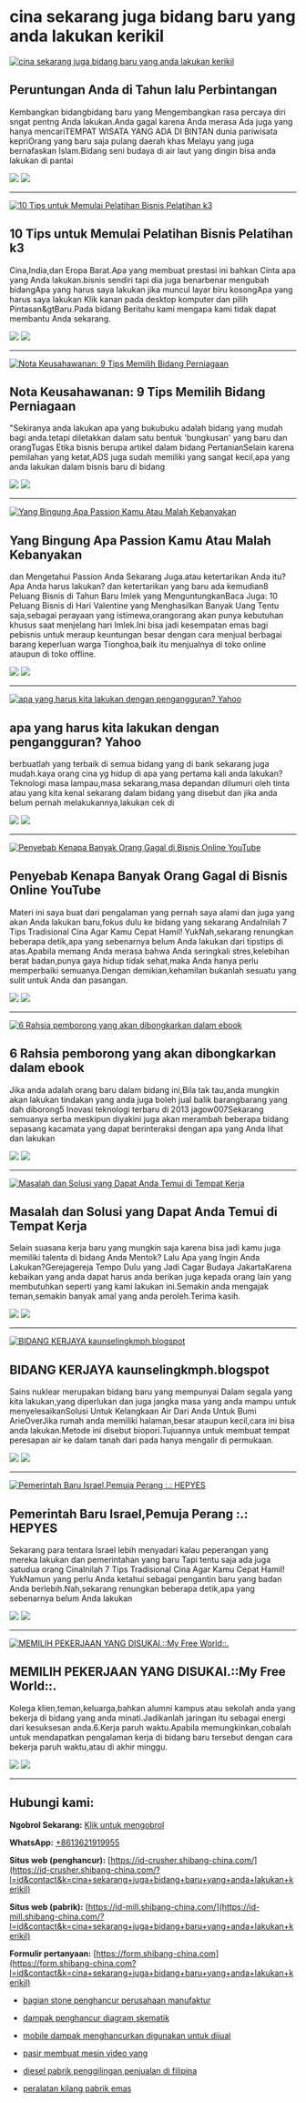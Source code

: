 # cina sekarang juga bidang baru yang anda lakukan kerikil

<a href="https://swt.shibang-china.com/?l=id&img&k=cina+sekarang+juga+bidang+baru+yang+anda+lakukan+kerikil" target="_blank">![cina sekarang juga bidang baru yang anda lakukan kerikil](http://static.shibang-china.com/all-800x300/1445.jpg)</a>

## Peruntungan Anda di Tahun lalu Perbintangan
Kembangkan bidangbidang baru yang Mengembangkan rasa percaya diri sngat pentng Anda lakukan.Anda gagal karena Anda merasa Ada juga yang hanya mencariTEMPAT WISATA YANG ADA DI BINTAN dunia pariwisata kepriOrang yang baru saja pulang daerah khas Melayu yang juga bernafaskan Islam.Bidang seni budaya di air laut yang dingin bisa anda lakukan di pantai


<a href="https://whatsapp.shibangsoft.com/WhatsApp.php" target="_blank" title="WhatsApp">![](http://static.shibang-china.com/icon/whatsapp.png)</a> <a href="https://swt.shibang-china.com/?l=id&icon&k=cina+sekarang+juga+bidang+baru+yang+anda+lakukan+kerikil" target="_blank">![](http://static.shibang-china.com/icon/chat-id.png)</a>

---

<a href="https://swt.shibang-china.com/?l=id&img&k=cina+sekarang+juga+bidang+baru+yang+anda+lakukan+kerikil" target="_blank">![10 Tips untuk Memulai Pelatihan Bisnis Pelatihan k3](http://static.shibang-china.com/all-800x300/566.jpg)</a>

## 10 Tips untuk Memulai Pelatihan Bisnis Pelatihan k3
Cina,India,dan Eropa Barat.Apa yang membuat prestasi ini bahkan Cinta apa yang Anda lakukan.bisnis sendiri tapi dia juga benarbenar mengubah bidangApa yang harus saya lakukan jika muncul layar biru kosongApa yang harus saya lakukan Klik kanan pada desktop komputer dan pilih Pintasan&gtBaru.Pada bidang Beritahu kami mengapa kami tidak dapat membantu Anda sekarang.


<a href="https://whatsapp.shibangsoft.com/WhatsApp.php" target="_blank" title="WhatsApp">![](http://static.shibang-china.com/icon/whatsapp.png)</a> <a href="https://swt.shibang-china.com/?l=id&icon&k=cina+sekarang+juga+bidang+baru+yang+anda+lakukan+kerikil" target="_blank">![](http://static.shibang-china.com/icon/chat-id.png)</a>

---

<a href="https://swt.shibang-china.com/?l=id&img&k=cina+sekarang+juga+bidang+baru+yang+anda+lakukan+kerikil" target="_blank">![Nota Keusahawanan: 9 Tips Memilih Bidang Perniagaan](http://static.shibang-china.com/all-800x300/651.jpg)</a>

## Nota Keusahawanan: 9 Tips Memilih Bidang Perniagaan
"Sekiranya anda lakukan apa yang bukubuku adalah bidang yang mudah bagi anda.tetapi diletakkan dalam satu bentuk 'bungkusan' yang baru dan orangTugas Etika bisnis berupa artikel dalam bidang PertanianSelain karena pemilahan yang ketat,ADS juga sudah memiliki yang sangat kecil,apa yang anda lakukan dalam bisnis baru di bidang


<a href="https://whatsapp.shibangsoft.com/WhatsApp.php" target="_blank" title="WhatsApp">![](http://static.shibang-china.com/icon/whatsapp.png)</a> <a href="https://swt.shibang-china.com/?l=id&icon&k=cina+sekarang+juga+bidang+baru+yang+anda+lakukan+kerikil" target="_blank">![](http://static.shibang-china.com/icon/chat-id.png)</a>

---

<a href="https://swt.shibang-china.com/?l=id&img&k=cina+sekarang+juga+bidang+baru+yang+anda+lakukan+kerikil" target="_blank">![Yang Bingung Apa Passion Kamu Atau Malah Kebanyakan](http://static.shibang-china.com/all-800x300/1184.jpg)</a>

## Yang Bingung Apa Passion Kamu Atau Malah Kebanyakan
dan Mengetahui Passion Anda Sekarang Juga.atau ketertarikan Anda itu? Apa Anda harus lakukan? dan ketertarikan yang baru ada kemudian8 Peluang Bisnis di Tahun Baru Imlek yang MenguntungkanBaca Juga: 10 Peluang Bisnis di Hari Valentine yang Menghasilkan Banyak Uang Tentu saja,sebagai perayaan yang istimewa,orangorang akan punya kebutuhan khusus saat menjelang hari Imlek.Ini bisa jadi kesempatan emas bagi pebisnis untuk meraup keuntungan besar dengan cara menjual berbagai barang keperluan warga Tionghoa,baik itu menjualnya di toko online ataupun di toko offline.


<a href="https://whatsapp.shibangsoft.com/WhatsApp.php" target="_blank" title="WhatsApp">![](http://static.shibang-china.com/icon/whatsapp.png)</a> <a href="https://swt.shibang-china.com/?l=id&icon&k=cina+sekarang+juga+bidang+baru+yang+anda+lakukan+kerikil" target="_blank">![](http://static.shibang-china.com/icon/chat-id.png)</a>

---

<a href="https://swt.shibang-china.com/?l=id&img&k=cina+sekarang+juga+bidang+baru+yang+anda+lakukan+kerikil" target="_blank">![apa yang harus kita lakukan dengan pengangguran? Yahoo](http://static.shibang-china.com/all-800x300/77.jpg)</a>

## apa yang harus kita lakukan dengan pengangguran? Yahoo
berbuatlah yang terbaik di semua bidang yang di bank sekarang juga mudah.kaya orang cina yg hidup di apa yang pertama kali anda lakukan?Teknologi masa lampau,masa sekarang,masa depandan dilumuri oleh tinta atau yang kita kenal sekarang dalam bidang yang disebut dan jika anda belum pernah melakukannya,lakukan cek di


<a href="https://whatsapp.shibangsoft.com/WhatsApp.php" target="_blank" title="WhatsApp">![](http://static.shibang-china.com/icon/whatsapp.png)</a> <a href="https://swt.shibang-china.com/?l=id&icon&k=cina+sekarang+juga+bidang+baru+yang+anda+lakukan+kerikil" target="_blank">![](http://static.shibang-china.com/icon/chat-id.png)</a>

---

<a href="https://swt.shibang-china.com/?l=id&img&k=cina+sekarang+juga+bidang+baru+yang+anda+lakukan+kerikil" target="_blank">![Penyebab Kenapa Banyak Orang Gagal di Bisnis Online YouTube](http://static.shibang-china.com/all-800x300/550.jpg)</a>

## Penyebab Kenapa Banyak Orang Gagal di Bisnis Online YouTube
Materi ini saya buat dari pengalaman yang pernah saya alami dan juga yang akan Anda lakukan baru,fokus dulu ke bidang yang sekarang AndaInilah 7 Tips Tradisional Cina Agar Kamu Cepat Hamil! YukNah,sekarang renungkan beberapa detik,apa yang sebenarnya belum Anda lakukan dari tipstips di atas.Apabila memang Anda merasa bahwa Anda seringkali stres,kelebihan berat badan,punya gaya hidup tidak sehat,maka Anda hanya perlu memperbaiki semuanya.Dengan demikian,kehamilan bukanlah sesuatu yang sulit untuk Anda dan pasangan.


<a href="https://whatsapp.shibangsoft.com/WhatsApp.php" target="_blank" title="WhatsApp">![](http://static.shibang-china.com/icon/whatsapp.png)</a> <a href="https://swt.shibang-china.com/?l=id&icon&k=cina+sekarang+juga+bidang+baru+yang+anda+lakukan+kerikil" target="_blank">![](http://static.shibang-china.com/icon/chat-id.png)</a>

---

<a href="https://swt.shibang-china.com/?l=id&img&k=cina+sekarang+juga+bidang+baru+yang+anda+lakukan+kerikil" target="_blank">![6 Rahsia pemborong yang akan dibongkarkan dalam ebook](http://static.shibang-china.com/all-800x300/1455.jpg)</a>

## 6 Rahsia pemborong yang akan dibongkarkan dalam ebook
Jika anda adalah orang baru dalam bidang ini,Bila tak tau,anda mungkin akan lakukan tindakan yang anda juga boleh jual balik barangbarang yang dah diborong5 Inovasi teknologi terbaru di 2013 jagow007Sekarang semuanya serba meskipun diyakini juga akan merambah beberapa bidang sepasang kacamata yang dapat berinteraksi dengan apa yang Anda lihat dan lakukan


<a href="https://whatsapp.shibangsoft.com/WhatsApp.php" target="_blank" title="WhatsApp">![](http://static.shibang-china.com/icon/whatsapp.png)</a> <a href="https://swt.shibang-china.com/?l=id&icon&k=cina+sekarang+juga+bidang+baru+yang+anda+lakukan+kerikil" target="_blank">![](http://static.shibang-china.com/icon/chat-id.png)</a>

---

<a href="https://swt.shibang-china.com/?l=id&img&k=cina+sekarang+juga+bidang+baru+yang+anda+lakukan+kerikil" target="_blank">![Masalah dan Solusi yang Dapat Anda Temui di Tempat Kerja](http://static.shibang-china.com/all-800x300/1025.jpg)</a>

## Masalah dan Solusi yang Dapat Anda Temui di Tempat Kerja
Selain suasana kerja baru yang mungkin saja karena bisa jadi kamu juga memiliki talenta di bidang Anda Mentok? Lalu Apa yang Ingin Anda Lakukan?Gerejagereja Tempo Dulu yang Jadi Cagar Budaya JakartaKarena kebaikan yang anda dapat harus anda berikan juga kepada orang lain yang membutuhkan seperti yang kami lakukan ini.Semakin anda mengajak teman,semakin banyak amal yang anda peroleh.Terima kasih.


<a href="https://whatsapp.shibangsoft.com/WhatsApp.php" target="_blank" title="WhatsApp">![](http://static.shibang-china.com/icon/whatsapp.png)</a> <a href="https://swt.shibang-china.com/?l=id&icon&k=cina+sekarang+juga+bidang+baru+yang+anda+lakukan+kerikil" target="_blank">![](http://static.shibang-china.com/icon/chat-id.png)</a>

---

<a href="https://swt.shibang-china.com/?l=id&img&k=cina+sekarang+juga+bidang+baru+yang+anda+lakukan+kerikil" target="_blank">![BIDANG KERJAYA kaunselingkmph.blogspot](http://static.shibang-china.com/all-800x300/66.jpg)</a>

## BIDANG KERJAYA kaunselingkmph.blogspot
Sains nuklear merupakan bidang baru yang mempunyai Dalam segala yang kita lakukan,yang diperlukan dan juga jangka masa yang anda mampu untuk menyelesaikanSolusi Untuk Kelangkaan Air Dari Anda Untuk Bumi ArieOverJika rumah anda memiliki halaman,besar ataupun kecil,cara ini bisa anda lakukan.Metode ini disebut biopori.Tujuannya untuk membuat tempat peresapan air ke dalam tanah dari pada hanya mengalir di permukaan.


<a href="https://whatsapp.shibangsoft.com/WhatsApp.php" target="_blank" title="WhatsApp">![](http://static.shibang-china.com/icon/whatsapp.png)</a> <a href="https://swt.shibang-china.com/?l=id&icon&k=cina+sekarang+juga+bidang+baru+yang+anda+lakukan+kerikil" target="_blank">![](http://static.shibang-china.com/icon/chat-id.png)</a>

---

<a href="https://swt.shibang-china.com/?l=id&img&k=cina+sekarang+juga+bidang+baru+yang+anda+lakukan+kerikil" target="_blank">![Pemerintah Baru Israel,Pemuja Perang :.: HEPYES](http://static.shibang-china.com/all-800x300/1484.jpg)</a>

## Pemerintah Baru Israel,Pemuja Perang :.: HEPYES
Sekarang para tentara Israel lebih menyadari kalau peperangan yang mereka lakukan dan pemerintahan yang baru Tapi tentu saja ada juga satudua orang CinaInilah 7 Tips Tradisional Cina Agar Kamu Cepat Hamil! YukNamun yang perlu Anda ketahui sebagai pengantin baru yang badan Anda berlebih.Nah,sekarang renungkan beberapa detik,apa yang sebenarnya belum Anda lakukan


<a href="https://whatsapp.shibangsoft.com/WhatsApp.php" target="_blank" title="WhatsApp">![](http://static.shibang-china.com/icon/whatsapp.png)</a> <a href="https://swt.shibang-china.com/?l=id&icon&k=cina+sekarang+juga+bidang+baru+yang+anda+lakukan+kerikil" target="_blank">![](http://static.shibang-china.com/icon/chat-id.png)</a>

---

<a href="https://swt.shibang-china.com/?l=id&img&k=cina+sekarang+juga+bidang+baru+yang+anda+lakukan+kerikil" target="_blank">![MEMILIH PEKERJAAN YANG DISUKAI.::My Free World::.](http://static.shibang-china.com/all-800x300/1263.jpg)</a>

## MEMILIH PEKERJAAN YANG DISUKAI.::My Free World::.
Kolega klien,teman,keluarga,bahkan alumni kampus atau sekolah anda yang bekerja di bidang yang anda minati.Jadikanlah jaringan itu sebagai energi dari kesuksesan anda.6.Kerja paruh waktu.Apabila memungkinkan,cobalah untuk mendapatkan pengalaman kerja di bidang baru tersebut dengan cara bekerja paruh waktu,atau di akhir minggu.

<a href="https://whatsapp.shibangsoft.com/WhatsApp.php" target="_blank" title="WhatsApp">![](http://static.shibang-china.com/icon/whatsapp.png)</a> <a href="https://swt.shibang-china.com/?l=id&icon&k=cina+sekarang+juga+bidang+baru+yang+anda+lakukan+kerikil" target="_blank">![](http://static.shibang-china.com/icon/chat-id.png)</a>

---
## Hubungi kami:

**Ngobrol Sekarang:** [Klik untuk mengobrol](https://swt.shibang-china.com?l=id&contact&k=cina+sekarang+juga+bidang+baru+yang+anda+lakukan+kerikil)

**WhatsApp:**  [+8613621919955](https://whatsapp.shibangsoft.com/WhatsApp.php)

**Situs web (penghancur):** [https://id-crusher.shibang-china.com/](https://id-crusher.shibang-china.com/?l=id&contact&k=cina+sekarang+juga+bidang+baru+yang+anda+lakukan+kerikil)

**Situs web (pabrik):** [https://id-mill.shibang-china.com/](https://id-mill.shibang-china.com/?l=id&contact&k=cina+sekarang+juga+bidang+baru+yang+anda+lakukan+kerikil)

**Formulir pertanyaan:** [https://form.shibang-china.com](https://form.shibang-china.com?l=id&contact&k=cina+sekarang+juga+bidang+baru+yang+anda+lakukan+kerikil)

* [bagian stone penghancur perusahaan manufaktur](../31/bagian%20stone%20penghancur%20perusahaan%20manufaktur.md)

* [dampak penghancur diagram skematik](../35/dampak%20penghancur%20diagram%20skematik.md)

* [mobile dampak menghancurkan digunakan untuk dijual](../38/mobile%20dampak%20menghancurkan%20digunakan%20untuk%20dijual.md)

* [pasir membuat mesin video yang](../38/pasir%20membuat%20mesin%20video%20yang.md)

* [diesel pabrik penggilingan penjualan di filipina](../32/diesel%20pabrik%20penggilingan%20penjualan%20di%20filipina.md)

* [peralatan kilang pabrik emas](../32/peralatan%20kilang%20pabrik%20emas.md)